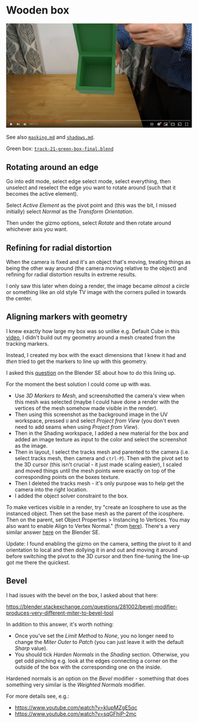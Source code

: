 Wooden box
==========

[![green box youtube](green-box-youtube.png)](https://www.youtube.com/watch?v=dia7phBWyx8)

See also [`masking.md`](masking.md) and [`shadows.md`](shadows.md).

Green box: [`track-21-green-box-final.blend`](track-21-green-box-final.blend)

Rotating around an edge
-----------------------

Go into edit mode, select edge select mode, select everything, then unselect and reselect the edge you want to rotate around (such that it becomes the active element).

Select _Active Element_ as the pivot point and (this was the bit, I missed initially) select _Normal_ as the _Transform Orientation_.

Then under the gizmo options, select _Rotate_ and then rotate around whichever axis you want.

Refining for radial distortion
------------------------------

When the camera is fixed and it's an object that's moving, treating things as being the other way around (the camera moving relative to the object) and refining for radial distortion results in extreme results.

I only saw this later when doing a render, the image became _almost_ a circle or something like an old style TV image with the corners pulled in towards the center.

Aligning markers with geometry
------------------------------

I knew exactly how large my box was so unlike e.g. Default Cube in this [video](https://www.youtube.com/watch?v=SbkXb31DrRA&t), I didn't build out my geometry around a mesh created from the tracking markers.

Instead, I created my box with the exact dimensions that I knew it had and _then_ tried to get the markers to line up with this geometry.

I asked this [question](https://blender.stackexchange.com/questions/281039/how-to-align-camera-and-tracked-object-with-existing-geometry) on the Blender SE about how to do this lining up.

For the moment the best solution I could come up with was.

* Use _3D Markers to Mesh_, and screenshotted the camera's view when this mesh was selected (maybe I could have done a render with the vertices of the mesh somehow made visible in the render).
* Then using this screenshot as the background image in the UV workspace, pressed `U` and select _Project from View_ (you don't even need to add seams when using _Project from View_).
* Then in the Shading workspace, I added a new material for the box and added an image texture as input to the color and select the screenshot as the image.
* Then in layout, I select the tracks mesh and parented to the camera (i.e. select tracks mesh, then camera and `ctrl-P`). Then with the pivot set to the 3D cursor (this isn't crucial - it just made scaling easier), I scaled and moved things until the mesh points were exactly on top of the corresponding points on the boxes texture.
* Then I deleted the tracks mesh - it's only purpose was to help get the camera into the right location.
* I added the object solver constraint to the box.

To make vertices visible in a render, try "create an Icosphere to use as the instanced object. Then set the base mesh as the parent of the icosphere. Then on the parent, set Object Properties > Instancing to Vertices. You may also want to enable Align to Vertex Normal." (from [here](https://www.reddit.com/r/blender/comments/jb46dp/show_vertices_in_render/)). There's a very similar answer [here](https://blender.stackexchange.com/a/1831/124535) on the Blender SE.

Update: I found enabling the gizmo on the camera, setting the pivot to it and orientation to local and then dollying it in and out and moving it around before switching the pivot to the 3D cursor and then fine-tuning the line-up got me there the quickest.

Bevel
-----

I had issues with the bevel on the box, I asked about that here:

https://blender.stackexchange.com/questions/281002/bevel-modifier-produces-very-different-miter-to-bevel-tool

In addition to this answer, it's worth nothing:

* Once you've set the _Limit Method_ to _None_, you no longer need to change the _Miter Outer_ to _Patch_ (you can just leave it with the default _Sharp_ value).
* You should tick _Harden Normals_ in the _Shading_ section. Otherwise, you get odd pinching e.g. look at the edges connecting a corner on the outside of the box with the corresponding one on the inside.

Hardened normals is an option on the _Bevel_ modifier - something that does something very similar is the _Weighted Normals_ modifier.

For more details see, e.g.:

* https://www.youtube.com/watch?v=kIupMZgE5qc
* https://www.youtube.com/watch?v=sqGFhiP-2mc
